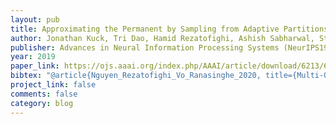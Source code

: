 ```yaml
---
layout: pub
title: Approximating the Permanent by Sampling from Adaptive Partitions
author: Jonathan Kuck, Tri Dao, Hamid Rezatofighi, Ashish Sabharwal, Stefano Ermon
publisher: Advances in Neural Information Processing Systems (NeurIPS19)
year: 2019
paper_link: https://ojs.aaai.org/index.php/AAAI/article/download/6213/6069
bibtex:	"@article{Nguyen_Rezatofighi_Vo_Ranasinghe_2020, title={Multi-Objective Multi-Agent Planning for Jointly Discovering and Tracking Mobile Objects}, volume={34}, url={https://ojs.aaai.org/index.php/AAAI/article/view/6213}, DOI={10.1609/aaai.v34i05.6213}, year={2020}, month={Apr.}, pages={7227-7235} }"
project_link: false
comments: false
category: blog
---
```

